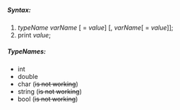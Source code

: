 ##### Syntax:
1. _typeName_ _varName_ [ = _value_] [, _varName_[ = _value_]];
2. print _value_;


##### TypeNames:
- int
- double
- char    (~~is not working~~)
- string  (~~is not working~~)
- bool    (~~is not working~~)
